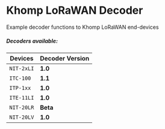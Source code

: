# Khomp LoRaWAN Decoder
Example decoder functions to Khomp LoRaWAN end-devices

##### Decoders available:

| Devices          | Decoder Version |
| -------------    | :-------------|
| `NIT-2xLI`       | **1.0** |
| `ITC-100`        | **1.1** |
| `ITP-1xx`        | **1.0** |
| `ITE-11LI`       | **1.0** |
| `NIT-20LR`       | **Beta** |
| `NIT-20LV`       | **1.0** |
